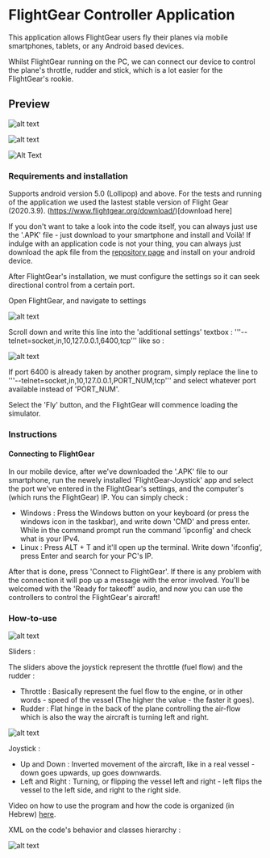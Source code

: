 # FlightGear Controller Application

This application allows FlightGear users fly their planes via mobile smartphones, tablets, or any Android based devices.

Whilst FlightGear running on the PC, we can connect our device to control the plane's throttle, rudder and stick, which is a lot easier for the FlightGear's rookie.

## Preview 

![alt text](https://github.com/eladoni1/Pictures_FG_Controller/blob/main/Controller.jpeg?raw=true)


![alt text](https://github.com/eladoni1/Pictures_FG_Controller/blob/main/Connection.jpeg?raw=true)


![Alt Text](https://github.com/eladoni1/Pictures_FG_Controller/blob/main/newGif.gif?raw=true)




### Requirements and installation

Supports android version 5.0 (Lollipop) and above.
For the tests and running of the application we used the lastest stable version of Flight Gear (2020.3.9). (https://www.flightgear.org/download/)[download here]

If you don't want to take a look into the code itself, you can always just use the '.APK' file - just download to your smartphone and install and Voilà!
If indulge with an application code is not your thing, you can always just download the apk file from the [repository page](https://github.com/YairLevi/FlightGear-Controller) and install on your android device.


After FlightGear's installation, we must configure the settings so it can seek directional control from a certain port.

Open FlightGear, and navigate to settings 

![alt text](https://github.com/eladoni1/Pictures_FG_Controller/blob/main/Select_Settings.png?raw=true)

Scroll down and write this line into the 'additional settings' textbox : '''--telnet=socket,in,10,127.0.0.1,6400,tcp''' like so :

![alt text](https://github.com/eladoni1/Pictures_FG_Controller/blob/main/additional_settings.PNG?raw=true)

If port 6400 is already taken by another program, simply replace the line to '''--telnet=socket,in,10,127.0.0.1,PORT_NUM,tcp''' and select whatever port available instead of 'PORT_NUM'.

Select the 'Fly' button, and the FlightGear will commence loading the simulator.



### Instructions

#### Connecting to FlightGear

In our mobile device, after we've downloaded the '.APK' file to our smartphone, run the newely installed 'FlightGear-Joystick' app and select the port we've entered in the FlightGear's settings, and the computer's (which runs the FlightGear) IP. You can simply check :
- Windows : Press the Windows button on your keyboard (or press the windows icon in the taskbar), and write down 'CMD' and press enter. While in the command prompt run the command 'ipconfig' and check what is your IPv4.
- Linux : Press ALT + T and it'll open up the terminal. Write down 'ifconfig', press Enter and search for your PC's IP.

After that is done, press 'Connect to FlightGear'. If there is any problem with the connection it will pop up a message with the error involved.
You'll be welcomed with the 'Ready for takeoff' audio, and now you can use the controllers to control the FlightGear's aircraft!


### How-to-use

![alt text](https://github.com/eladoni1/Pictures_FG_Controller/blob/main/Sliders.jpg?raw=true)

Sliders :

The sliders above the joystick represent the throttle (fuel flow) and the rudder :
- Throttle : Basically represent the fuel flow to the engine, or in other words - speed of the vessel (The higher the value - the faster it goes).
- Rudder : Flat hinge in the back of the plane controlling the air-flow which is also the way the aircraft is turning left and right.

![alt text](https://github.com/eladoni1/Pictures_FG_Controller/blob/main/XML.PNG?raw=true)

Joystick :
- Up and Down : Inverted movement of the aircraft, like in a real vessel - down goes upwards, up goes downwards.
- Left and Right : Turning, or flipping the vessel left and right - left flips the vessel to the left side, and right to the right side.

Video on how to use the program and how the code is organized (in Hebrew) [here](https://www.youtube.com/watch?v=cv0r8JrFNGw&ab_channel=YairLevi).

XML on the code's behavior and classes hierarchy :

![alt text](https://github.com/eladoni1/Pictures_FG_Controller/blob/main/XML.PNG?raw=true)


